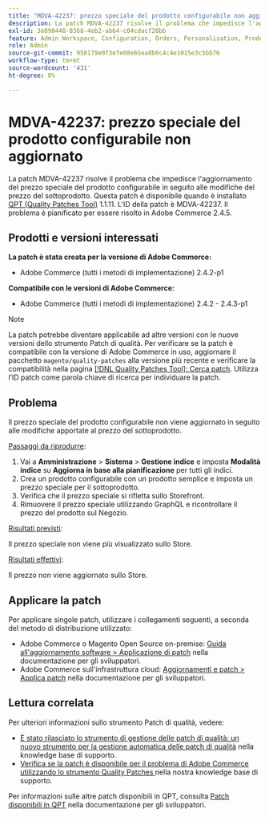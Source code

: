 ```yaml
---
title: "MDVA-42237: prezzo speciale del prodotto configurabile non aggiornato"
description: La patch MDVA-42237 risolve il problema che impedisce l'aggiornamento del prezzo speciale del prodotto configurabile in seguito alle modifiche del prezzo del sottoprodotto. Questa patch è disponibile quando è installato [Quality Patches Tool (QPT)](/help/announcements/adobe-commerce-announcements/magento-quality-patches-released-new-tool-to-self-serve-quality-patches.md) 1.1.11. L'ID della patch è MDVA-42237. Il problema è pianificato per essere risolto in Adobe Commerce 2.4.5.
exl-id: 3e890448-8368-4eb2-ab64-c04cdacf20bb
feature: Admin Workspace, Configuration, Orders, Personalization, Products
role: Admin
source-git-commit: 958179e0f3efe08e65ea8b0c4c4e1015e3c5bb76
workflow-type: tm+mt
source-wordcount: '431'
ht-degree: 0%

---
```


# MDVA-42237: prezzo speciale del prodotto configurabile non aggiornato

La patch MDVA-42237 risolve il problema che impedisce l&#39;aggiornamento del prezzo speciale del prodotto configurabile in seguito alle modifiche del prezzo del sottoprodotto. Questa patch è disponibile quando è installato [QPT (Quality Patches Tool)](/help/announcements/adobe-commerce-announcements/magento-quality-patches-released-new-tool-to-self-serve-quality-patches.md) 1.1.11. L&#39;ID della patch è MDVA-42237. Il problema è pianificato per essere risolto in Adobe Commerce 2.4.5.

## Prodotti e versioni interessati

**La patch è stata creata per la versione di Adobe Commerce:**

* Adobe Commerce (tutti i metodi di implementazione) 2.4.2-p1

**Compatibile con le versioni di Adobe Commerce:**

* Adobe Commerce (tutti i metodi di implementazione) 2.4.2 - 2.4.3-p1

>[!NOTE]
>
>La patch potrebbe diventare applicabile ad altre versioni con le nuove versioni dello strumento Patch di qualità. Per verificare se la patch è compatibile con la versione di Adobe Commerce in uso, aggiornare il pacchetto `magento/quality-patches` alla versione più recente e verificare la compatibilità nella pagina [[!DNL Quality Patches Tool]: Cerca patch](https://devdocs.magento.com/quality-patches/tool.html#patch-grid). Utilizza l’ID patch come parola chiave di ricerca per individuare la patch.

## Problema

Il prezzo speciale del prodotto configurabile non viene aggiornato in seguito alle modifiche apportate al prezzo del sottoprodotto.

<u>Passaggi da riprodurre</u>:

1. Vai a **Amministrazione** > **Sistema** > **Gestione indice** e imposta **Modalità indice** su **Aggiorna in base alla pianificazione** per tutti gli indici.
1. Crea un prodotto configurabile con un prodotto semplice e imposta un prezzo speciale per il sottoprodotto.
1. Verifica che il prezzo speciale si rifletta sullo Storefront.
1. Rimuovere il prezzo speciale utilizzando GraphQL e ricontrollare il prezzo del prodotto sul Negozio.

<u>Risultati previsti</u>:

Il prezzo speciale non viene più visualizzato sullo Store.

<u>Risultati effettivi</u>:

Il prezzo non viene aggiornato sullo Store.

## Applicare la patch

Per applicare singole patch, utilizzare i collegamenti seguenti, a seconda del metodo di distribuzione utilizzato:

* Adobe Commerce o Magento Open Source on-premise: [Guida all&#39;aggiornamento software > Applicazione di patch](https://devdocs.magento.com/guides/v2.4/comp-mgr/patching/mqp.html) nella documentazione per gli sviluppatori.
* Adobe Commerce sull&#39;infrastruttura cloud: [Aggiornamenti e patch > Applica patch](https://devdocs.magento.com/cloud/project/project-patch.html) nella documentazione per gli sviluppatori.

## Lettura correlata

Per ulteriori informazioni sullo strumento Patch di qualità, vedere:

* [È stato rilasciato lo strumento di gestione delle patch di qualità: un nuovo strumento per la gestione automatica delle patch di qualità](/help/announcements/adobe-commerce-announcements/magento-quality-patches-released-new-tool-to-self-serve-quality-patches.md) nella knowledge base di supporto.
* [Verifica se la patch è disponibile per il problema di Adobe Commerce utilizzando lo strumento Quality Patches ](/help/support-tools/patches-available-in-qpt-tool/check-patch-for-magento-issue-with-magento-quality-patches.md) nella nostra knowledge base di supporto.

Per informazioni sulle altre patch disponibili in QPT, consulta [Patch disponibili in QPT](https://devdocs.magento.com/quality-patches/tool.html#patch-grid) nella documentazione per gli sviluppatori.
